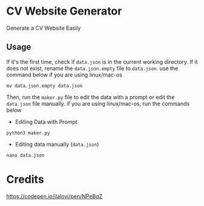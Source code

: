 # CV Website Generator

Generate a CV Website Easily

## Usage

If it's the first time, check if `data.json` is in the current working directory. If it does not exist, rename the `data.json.empty` file to `data.json`. use the command below if you are using linux/mac-os

```
mv data.json.empty data.json
```

Then, run the `maker.py` file to edit the data with a prompt or edit the `data.json` file manually. if you are using linux/mac-os, run the commands below

- Editing Data with Prompt

```
python3 maker.py
```

- Editing data manually (`data.json`)

```
nano data.json
```

# Credits

<https://codepen.io/jlalovi/pen/NPeBqZ>
